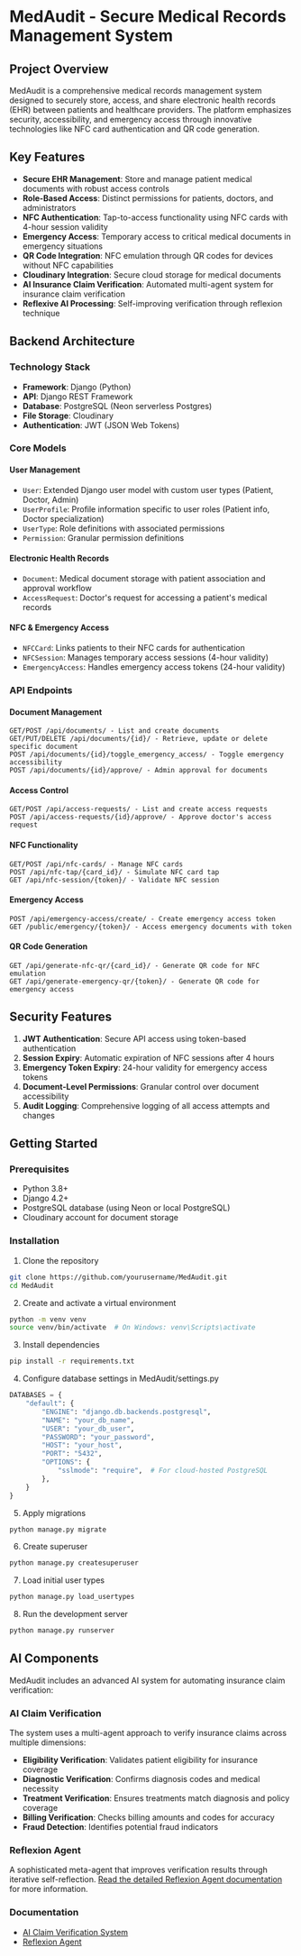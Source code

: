 # MedAudit - Secure Medical Records Management System

## Project Overview

MedAudit is a comprehensive medical records management system designed to securely store, access, and share electronic health records (EHR) between patients and healthcare providers. The platform emphasizes security, accessibility, and emergency access through innovative technologies like NFC card authentication and QR code generation.

## Key Features

- **Secure EHR Management**: Store and manage patient medical documents with robust access controls
- **Role-Based Access**: Distinct permissions for patients, doctors, and administrators
- **NFC Authentication**: Tap-to-access functionality using NFC cards with 4-hour session validity
- **Emergency Access**: Temporary access to critical medical documents in emergency situations
- **QR Code Integration**: NFC emulation through QR codes for devices without NFC capabilities
- **Cloudinary Integration**: Secure cloud storage for medical documents
- **AI Insurance Claim Verification**: Automated multi-agent system for insurance claim verification
- **Reflexive AI Processing**: Self-improving verification through reflexion technique

## Backend Architecture

### Technology Stack
- **Framework**: Django (Python)
- **API**: Django REST Framework
- **Database**: PostgreSQL (Neon serverless Postgres)
- **File Storage**: Cloudinary
- **Authentication**: JWT (JSON Web Tokens)

### Core Models

#### User Management
- `User`: Extended Django user model with custom user types (Patient, Doctor, Admin)
- `UserProfile`: Profile information specific to user roles (Patient info, Doctor specialization)
- `UserType`: Role definitions with associated permissions
- `Permission`: Granular permission definitions

#### Electronic Health Records
- `Document`: Medical document storage with patient association and approval workflow
- `AccessRequest`: Doctor's request for accessing a patient's medical records

#### NFC & Emergency Access
- `NFCCard`: Links patients to their NFC cards for authentication
- `NFCSession`: Manages temporary access sessions (4-hour validity)
- `EmergencyAccess`: Handles emergency access tokens (24-hour validity)

### API Endpoints

#### Document Management
```
GET/POST /api/documents/ - List and create documents
GET/PUT/DELETE /api/documents/{id}/ - Retrieve, update or delete specific document
POST /api/documents/{id}/toggle_emergency_access/ - Toggle emergency accessibility
POST /api/documents/{id}/approve/ - Admin approval for documents
```

#### Access Control
```
GET/POST /api/access-requests/ - List and create access requests
POST /api/access-requests/{id}/approve/ - Approve doctor's access request
```

#### NFC Functionality
```
GET/POST /api/nfc-cards/ - Manage NFC cards
POST /api/nfc-tap/{card_id}/ - Simulate NFC card tap
GET /api/nfc-session/{token}/ - Validate NFC session
```

#### Emergency Access
```
POST /api/emergency-access/create/ - Create emergency access token
GET /public/emergency/{token}/ - Access emergency documents with token
```

#### QR Code Generation
```
GET /api/generate-nfc-qr/{card_id}/ - Generate QR code for NFC emulation
GET /api/generate-emergency-qr/{token}/ - Generate QR code for emergency access
```

## Security Features

1. **JWT Authentication**: Secure API access using token-based authentication
2. **Session Expiry**: Automatic expiration of NFC sessions after 4 hours
3. **Emergency Token Expiry**: 24-hour validity for emergency access tokens
4. **Document-Level Permissions**: Granular control over document accessibility
5. **Audit Logging**: Comprehensive logging of all access attempts and changes


## Getting Started

### Prerequisites
- Python 3.8+
- Django 4.2+
- PostgreSQL database (using Neon or local PostgreSQL)
- Cloudinary account for document storage

### Installation

1. Clone the repository
```bash
git clone https://github.com/yourusername/MedAudit.git
cd MedAudit
```

2. Create and activate a virtual environment
```bash
python -m venv venv
source venv/bin/activate  # On Windows: venv\Scripts\activate
```

3. Install dependencies
```bash
pip install -r requirements.txt
```

4. Configure database settings in MedAudit/settings.py
```python
DATABASES = {
    "default": {
        "ENGINE": "django.db.backends.postgresql",
        "NAME": "your_db_name",
        "USER": "your_db_user",
        "PASSWORD": "your_password",
        "HOST": "your_host",
        "PORT": "5432",
        "OPTIONS": {
            "sslmode": "require",  # For cloud-hosted PostgreSQL
        },
    }
}
```

5. Apply migrations
```bash
python manage.py migrate
```

6. Create superuser
```bash
python manage.py createsuperuser
```

7. Load initial user types
```bash
python manage.py load_usertypes
```

8. Run the development server
```bash
python manage.py runserver
```

## AI Components

MedAudit includes an advanced AI system for automating insurance claim verification:

### AI Claim Verification

The system uses a multi-agent approach to verify insurance claims across multiple dimensions:

- **Eligibility Verification**: Validates patient eligibility for insurance coverage
- **Diagnostic Verification**: Confirms diagnosis codes and medical necessity
- **Treatment Verification**: Ensures treatments match diagnosis and policy coverage
- **Billing Verification**: Checks billing amounts and codes for accuracy
- **Fraud Detection**: Identifies potential fraud indicators

### Reflexion Agent

A sophisticated meta-agent that improves verification results through iterative self-reflection. 
[Read the detailed Reflexion Agent documentation](docs/ReflexionAgent.md) for more information.

### Documentation

- [AI Claim Verification System](docs/AIClaimVerification.md)
- [Reflexion Agent](docs/ReflexionAgent.md)

